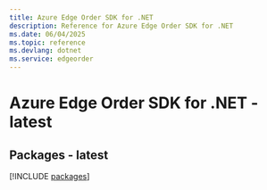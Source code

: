 ```yaml
---
title: Azure Edge Order SDK for .NET
description: Reference for Azure Edge Order SDK for .NET
ms.date: 06/04/2025
ms.topic: reference
ms.devlang: dotnet
ms.service: edgeorder
---
```

# Azure Edge Order SDK for .NET - latest
## Packages - latest
[!INCLUDE [packages](edge-order-index.md)]
